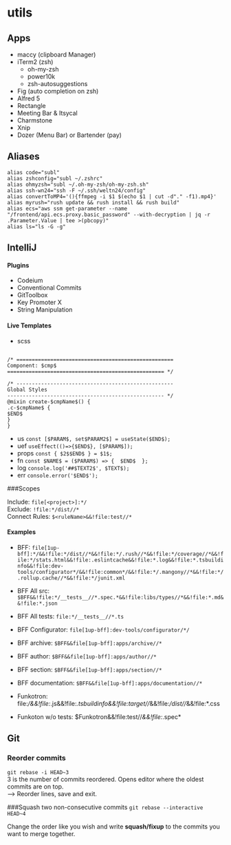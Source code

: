 # utils

## Apps
- maccy (clipboard Manager)
- iTerm2 (zsh)
    - oh-my-zsh
    - power10k
    - zsh-autosuggestions
- Fig (auto completion on zsh)
- Alfred 5
- Rectangle
- Meeting Bar & Itsycal
- Charmstone
- Xnip
- Dozer (Menu Bar) or Bartender (pay)

## Aliases
```
alias code="subl"
alias zshconfig="subl ~/.zshrc"
alias ohmyzsh="subl ~/.oh-my-zsh/oh-my-zsh.sh"
alias ssh-wn24="ssh -F ~/.ssh/weltn24/config"
alias convertToMP4='(){ffmpeg -i $1 $(echo $1 | cut -d"." -f1).mp4}'
alias myrush="rush update && rush install && rush build"
alias ecs="aws ssm get-parameter --name "/frontend/api.ecs.proxy.basic_password" --with-decryption | jq -r .Parameter.Value | tee >(pbcopy)"
alias ls="ls -G -g"
```

## IntelliJ

#### Plugins
- Codeium
- Conventional Commits
- GitToolbox
- Key Promoter X
- String Manipulation

#### Live Templates
- scss
```@use "../../../../shared/styles/common" as c;

/* ===================================================
Component: $cmp$
=================================================== */

/* ---------------------------------------------------
Global Styles
--------------------------------------------------- */
@mixin create-$cmpName$() {
.c-$cmpName$ {
$END$
}
}
```
- us `const [$PARAM$, set$PARAM2$] = useState($END$);`
- uef `useEffect(()=>{$END$}, [$PARAM$]);`
- props `const { $2$$END$ } = $1$;`
- fn `const $NAME$ = ($PARAM$) => {  $END$  };`
- log `console.log('##$TEXT2$', $TEXT$);`
- err `console.error('$END$');`

###Scopes

Include: `file[<project>]:*/`  
Exclude: `!file:*/dist//*`  
Connect Rules: `$<ruleName>&&!file:test//*`

#### Examples
- BFF: `file[1up-bff]:*/&&!file:*/dist//*&&!file:*/.rush//*&&!file:*/coverage//*&&!file:*/stats.html&&!file:.eslintcache&&!file:*.log&&!file:*.tsbuildinfo&&!file:dev-tools/configurator*/&&!file:common*/&&!file:*/.mangony//*&&!file:*/.rollup.cache//*&&!file:*/junit.xml`
- BFF All src: `$BFF&&!file:*/__tests__//*.spec.*&&!file:libs/types//*&&!file:*.md&&!file:*.json`
- BFF All tests: `file:*/__tests__//*.ts`
- BFF Configurator: `file[1up-bff]:dev-tools/configurator/*/`
- BFF archive: `$BFF&&file[1up-bff]:apps/archive//*`
- BFF author: `$BFF&&file[1up-bff]:apps/author//*`
- BFF section: `$BFF&&file[1up-bff]:apps/section//*`
- BFF documentation: `$BFF&&file[1up-bff]:apps/documentation//*`

- Funkotron: file:*/&&!file:*.js&&!file:*.tsbuildinfo&&!file:target//*&&!file:*/dist//*&&!file:*.css
- Funkoton w/o tests: $Funkotron&&!file:test//*&&!file:*.spec*


## Git

### Reorder commits
`git rebase -i HEAD~3`  
3 is the number of commits reordered. Opens editor where the oldest commits are on top.  
--> Reorder lines, save and exit.

###Squash two non-consecutive commits
`git rebase --interactive HEAD~4`

Change the order like you wish and write __squash/fixup__ to the commits you want to merge together.


